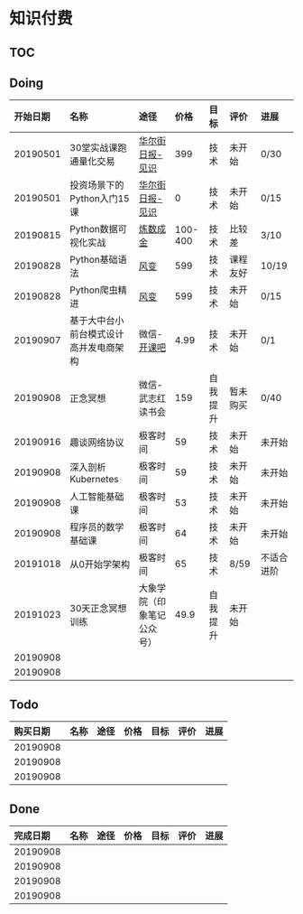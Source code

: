 # 知识付费
[TOC]()
---

## Doing
|开始日期|名称|途径|价格|目标|评价|进展|
|:----|:----|:----|:----|:----|:----|:----|
|20190501| 30堂实战课跑通量化交易 | [华尔街日报-见识][2] |399| 技术 | 未开始 | 0/30 |
| 20190501| 投资场景下的Python入门15课 | [华尔街日报-见识][3] | 0 | 技术 |未开始 | 0/15 | 
|20190815| Python数据可视化实战 | [炼数成金][4] | 100-400| 技术 | 比较差 | 3/10|
|20190828| Python基础语法 | [风变][5] | 599 | 技术 | 课程友好|10/19 |
|20190828| Python爬虫精进 | [风变][6] | 599 | 技术 | 未开始 | 0/15 |
|20190907| 基于大中台小前台模式设计高并发电商架构 |微信-[开课吧][7]|4.99|技术| 未开始 |0/1|
|20190908| 正念冥想 | 微信-武志红读书会 | 159 | 自我提升 | 暂未购买 | 0/40 |
|20190916| 趣谈网络协议 | 极客时间 | 59 | 技术 | 未开始 | 未开始|
|20190908| 深入剖析 Kubernetes| 极客时间 | 59 | 技术 | 未开始 | 未开始|
|20190908| 人工智能基础课 | 极客时间 | 53| 技术 | 未开始 | 未开始|
|20190908| 程序员的数学基础课| 极客时间 | 64 | 技术 | 未开始 | 未开始| 
|20191018| 从0开始学架构 | 极客时间 | 65 | 技术 |8/59| 不适合进阶 |
|20191023| 30天正念冥想训练 | 大象学院（印象笔记公众号）| 49.9 | 自我提升 | 未开始||
|20190908| | | | |||
|20190908| | | | |||

## Todo
|购买日期|名称|途径|价格|目标|评价|进展|
|:----|:----|:----|:----|:----|:----|:----|
|20190908| | | | |||
|20190908| | | | |||
|20190908| | | | |||

## Done
|完成日期|名称|途径|价格|目标|评价|进展|
|:----|:----|:----|:----|:----|:----|:----|
|20190908| | | | |||
|20190908| | | | |||
|20190908| | | | |||
|20190908| | | | |||

[2]:	jianshiapp.com
[3]:	jianshiapp.com
[4]:	dataguru.cn
[5]:	pypypy.cn
[6]:	pypypy.cn
[7]:	https://learn.kaikeba.com/home